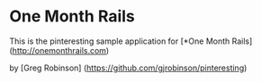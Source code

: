 # One Month Rails

This is the pinteresting sample application for
[*One Month Rails] (http://onemonthrails.com)

by [Greg Robinson] (https://github.com/gjrobinson/pinteresting)
